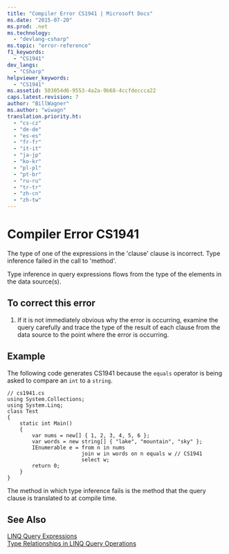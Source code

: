 ```yaml
---
title: "Compiler Error CS1941 | Microsoft Docs"
ms.date: "2015-07-20"
ms.prod: .net
ms.technology: 
  - "devlang-csharp"
ms.topic: "error-reference"
f1_keywords: 
  - "CS1941"
dev_langs: 
  - "CSharp"
helpviewer_keywords: 
  - "CS1941"
ms.assetid: 503054d6-9553-4a2a-9b68-4ccfdeccca22
caps.latest.revision: 7
author: "BillWagner"
ms.author: "wiwagn"
translation.priority.ht: 
  - "cs-cz"
  - "de-de"
  - "es-es"
  - "fr-fr"
  - "it-it"
  - "ja-jp"
  - "ko-kr"
  - "pl-pl"
  - "pt-br"
  - "ru-ru"
  - "tr-tr"
  - "zh-cn"
  - "zh-tw"
---
```

# Compiler Error CS1941
The type of one of the expressions in the 'clause' clause is incorrect. Type inference failed in the call to 'method'.  
  
 Type inference in query expressions flows from the type of the elements in the data source(s).  
  
## To correct this error  
  
1.  If it is not immediately obvious why the error is occurring, examine the query carefully and trace the type of the result of each clause from the data source to the point where the error is occurring.  
  
## Example  
 The following code generates CS1941 because the `equals` operator is being asked to compare an `int` to a `string`.  
  
```  
// cs1941.cs  
using System.Collections;  
using System.Linq;  
class Test  
{  
    static int Main()  
    {  
        var nums = new[] { 1, 2, 3, 4, 5, 6 };  
        var words = new string[] { "lake", "mountain", "sky" };  
        IEnumerable e = from n in nums  
                        join w in words on n equals w // CS1941  
                        select w;  
        return 0;  
    }  
}  
```  
  
 The method in which type inference fails is the method that the query clause is translated to at compile time.  
  
## See Also  
 [LINQ Query Expressions](../../../csharp/programming-guide/linq-query-expressions/index.md)   
 [Type Relationships in LINQ Query Operations](../../../csharp/programming-guide/concepts/linq/type-relationships-in-linq-query-operations.md)